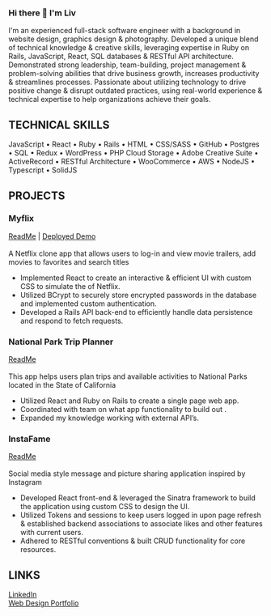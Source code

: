 ### Hi there 👋 I'm Liv

I'm an experienced full-stack software engineer with a background in website design, graphics design & photography. Developed a unique blend of technical knowledge & creative skills, leveraging expertise in Ruby on Rails, JavaScript, React, SQL databases & RESTful API architecture. Demonstrated strong leadership, team-building, project management & problem-solving abilities that drive business growth, increases productivity & streamlines processes. Passionate about utilizing technology to drive positive change & disrupt outdated practices, using real-world experience & technical expertise to help organizations achieve their goals.

## TECHNICAL SKILLS

JavaScript • React • Ruby • Rails • HTML • CSS/SASS • GitHub • Postgres • SQL • Redux • WordPress • PHP Cloud Storage • Adobe Creative Suite • ActiveRecord • RESTful Architecture • WooCommerce • AWS • NodeJS • Typescript • SolidJS

## PROJECTS

### Myflix

[ReadMe](https://github.com/livnelson/Myflix) | [Deployed Demo](https://myflix-db.onrender.com)
<br></br>
A Netflix clone app that allows users to log-in and view movie trailers, add movies to favorites and search titles

- Implemented React to create an interactive & efficient UI with custom CSS to simulate the of Netflix.
- Utilized BCrypt to securely store encrypted passwords in the database and implemented custom authentication.
- Developed a Rails API back-end to efficiently handle data persistence and respond to fetch requests.

### National Park Trip Planner

[ReadMe](https://github.com/livnelson/National-Park-Trip-Planner)
<br></br>
This app helps users plan trips and available activities to National Parks located in the State of California

- Utilized React and Ruby on Rails to create a single page web app.
- Coordinated with team on what app functionality to build out .
- Expanded my knowledge working with external API’s.

### InstaFame

[ReadMe](https://github.com/livnelson/InstaFame)
<br></br>
Social media style message and picture sharing application inspired by Instagram

- Developed React front-end & leveraged the Sinatra framework to build the application using custom CSS to design the UI.
- Utilized Tokens and sessions to keep users logged in upon page refresh & established backend associations to associate likes and other features with current users.
- Adhered to RESTful conventions & built CRUD functionality for core resources.

## LINKS

[LinkedIn](https://www.linkedin.com/in/olivia-nelson/)<br/>
[Web Design Portfolio](https://liv-creative.com/design-portfolio/)
